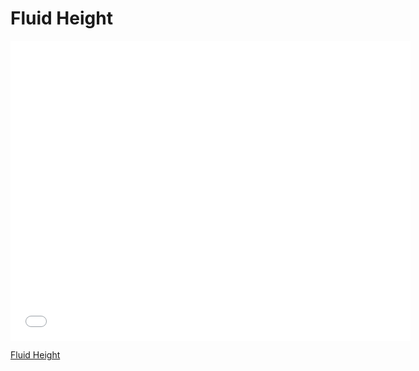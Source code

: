 # Fluid Height

<iframe width="640" height="480" src="//www.youtube.com/embed/BkfEqnmPU2w?rel=0&modestbranding=1" frameborder="0" allowfullscreen></iframe><p><a href="https://www.youtube.com/watch?v=BkfEqnmPU2w">Fluid Height</a></p>
